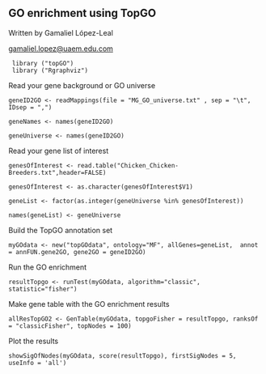 ## **GO enrichment using TopGO** 

Written by Gamaliel López-Leal

gamaliel.lopez@uaem.edu.com

```
 library ("topGO")
 library ("Rgraphviz")
```

Read your gene background or GO universe

```
geneID2GO <- readMappings(file = "MG_GO_universe.txt" , sep = "\t", IDsep = ",")

geneNames <- names(geneID2GO)

geneUniverse <- names(geneID2GO)
```

Read your gene list of interest

```
genesOfInterest <- read.table("Chicken_Chicken-Breeders.txt",header=FALSE)

genesOfInterest <- as.character(genesOfInterest$V1)

geneList <- factor(as.integer(geneUniverse %in% genesOfInterest))

names(geneList) <- geneUniverse
```

Build the TopGO annotation set

```
myGOdata <- new("topGOdata", ontology="MF", allGenes=geneList,  annot = annFUN.gene2GO, gene2GO = geneID2GO)
```

Run the GO enrichment

```
resultTopgo <- runTest(myGOdata, algorithm="classic", statistic="fisher")
```

Make gene table with the GO enrichment results

```
allResTopGO2 <- GenTable(myGOdata, topgoFisher = resultTopgo, ranksOf = "classicFisher", topNodes = 100)
```

Plot the results

```
showSigOfNodes(myGOdata, score(resultTopgo), firstSigNodes = 5, useInfo = 'all')
```















